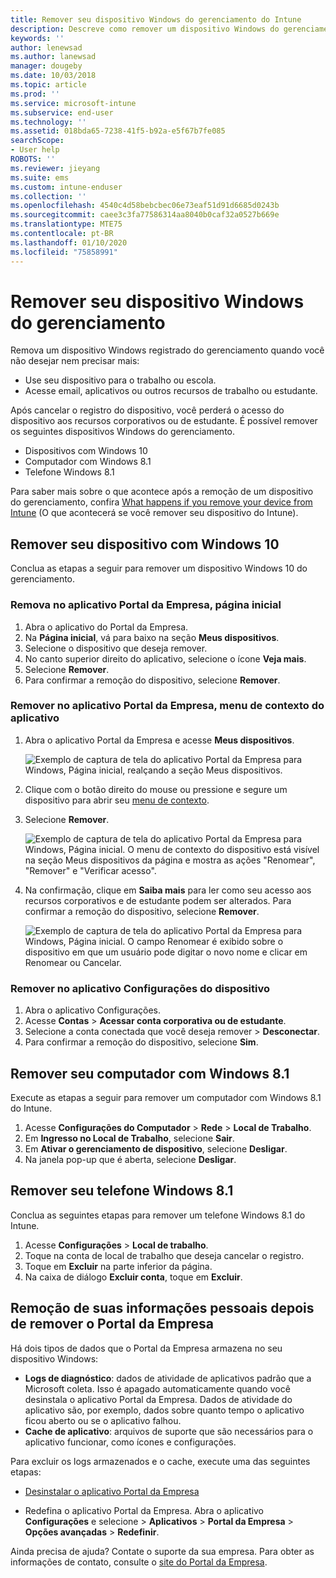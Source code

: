 ```yaml
---
title: Remover seu dispositivo Windows do gerenciamento do Intune
description: Descreve como remover um dispositivo Windows do gerenciamento do Intune
keywords: ''
author: lenewsad
ms.author: lanewsad
manager: dougeby
ms.date: 10/03/2018
ms.topic: article
ms.prod: ''
ms.service: microsoft-intune
ms.subservice: end-user
ms.technology: ''
ms.assetid: 018bda65-7238-41f5-b92a-e5f67b7fe085
searchScope:
- User help
ROBOTS: ''
ms.reviewer: jieyang
ms.suite: ems
ms.custom: intune-enduser
ms.collection: ''
ms.openlocfilehash: 4540c4d58bebcbec06e73eaf51d91d6685d0243b
ms.sourcegitcommit: caee3c3fa77586314aa8040b0caf32a0527b669e
ms.translationtype: MTE75
ms.contentlocale: pt-BR
ms.lasthandoff: 01/10/2020
ms.locfileid: "75858991"
---
```

# <a name="remove-your-windows-device-from-management"></a>Remover seu dispositivo Windows do gerenciamento

Remova um dispositivo Windows registrado do gerenciamento quando você não desejar nem precisar mais:  
* Use seu dispositivo para o trabalho ou escola. 
* Acesse email, aplicativos ou outros recursos de trabalho ou estudante.

Após cancelar o registro do dispositivo, você perderá o acesso do dispositivo aos recursos corporativos ou de estudante. É possível remover os seguintes dispositivos Windows do gerenciamento.  
* Dispositivos com Windows 10 
* Computador com Windows 8.1
* Telefone Windows 8.1
 
Para saber mais sobre o que acontece após a remoção de um dispositivo do gerenciamento, confira [What happens if you remove your device from Intune](what-happens-if-you-unenroll-your-device-from-intune-windows.md) (O que acontecerá se você remover seu dispositivo do Intune).  

## <a name="remove-your-windows-10-device"></a>Remover seu dispositivo com Windows 10
Conclua as etapas a seguir para remover um dispositivo Windows 10 do gerenciamento.

### <a name="remove-in-company-portal-app-home-page"></a>Remova no aplicativo Portal da Empresa, **página inicial**  

1. Abra o aplicativo do Portal da Empresa.
2. Na **Página inicial**, vá para baixo na seção **Meus dispositivos**.
3. Selecione o dispositivo que deseja remover.
3. No canto superior direito do aplicativo, selecione o ícone **Veja mais**.
4. Selecione **Remover**. 
5. Para confirmar a remoção do dispositivo, selecione **Remover**.  

### <a name="remove-in-company-portal-app-device-context-menu"></a>Remover no aplicativo Portal da Empresa, menu de contexto do aplicativo  

1. Abra o aplicativo Portal da Empresa e acesse **Meus dispositivos**.

    ![Exemplo de captura de tela do aplicativo Portal da Empresa para Windows, Página inicial, realçando a seção Meus dispositivos.](./media/1809_CheckAccess_Context_Select_Device.png)

2. Clique com o botão direito do mouse ou pressione e segure um dispositivo para abrir seu [menu de contexto](https://docs.microsoft.com//windows/uwp/design/controls-and-patterns/menus).  

3. Selecione **Remover**.  

    ![Exemplo de captura de tela do aplicativo Portal da Empresa para Windows, Página inicial. O menu de contexto do dispositivo está visível na seção **Meus dispositivos** da página e mostra as ações "Renomear", "Remover" e "Verificar acesso".](./media/1809_DeviceContextMenu_Windows_CP.png)  

5. Na confirmação, clique em **Saiba mais** para ler como seu acesso aos recursos corporativos e de estudante podem ser alterados. Para confirmar a remoção do dispositivo, selecione **Remover**.   

     ![Exemplo de captura de tela do aplicativo Portal da Empresa para Windows, Página inicial. O campo Renomear é exibido sobre o dispositivo em que um usuário pode digitar o novo nome e clicar em Renomear ou Cancelar.](./media/1808_RemoveDevice_Popup.png)  


### <a name="remove-in-device-settings-app"></a>Remover no aplicativo Configurações do dispositivo
1. Abra o aplicativo Configurações. 
2. Acesse **Contas** > **Acessar conta corporativa ou de estudante**.
3. Selecione a conta conectada que você deseja remover > **Desconectar**.
4. Para confirmar a remoção do dispositivo, selecione **Sim**.

## <a name="remove-your-windows-81-computer"></a>Remover seu computador com Windows 8.1
Execute as etapas a seguir para remover um computador com Windows 8.1 do Intune.

1. Acesse **Configurações do Computador** > **Rede** > **Local de Trabalho**.
2. Em **Ingresso no Local de Trabalho**, selecione **Sair**.
3. Em **Ativar o gerenciamento de dispositivo**, selecione **Desligar**.
4. Na janela pop-up que é aberta, selecione **Desligar**.

## <a name="remove-your-windows-81-phone"></a>Remover seu telefone Windows 8.1
Conclua as seguintes etapas para remover um telefone Windows 8.1 do Intune.

1. Acesse **Configurações** > **Local de trabalho**.
2. Toque na conta de local de trabalho que deseja cancelar o registro.
3. Toque em **Excluir** na parte inferior da página.
4. Na caixa de diálogo **Excluir conta**, toque em **Excluir**.  
## <a name="removing-your-personal-information-after-removing-the-company-portal"></a>Remoção de suas informações pessoais depois de remover o Portal da Empresa  

Há dois tipos de dados que o Portal da Empresa armazena no seu dispositivo Windows:

- **Logs de diagnóstico**: dados de atividade de aplicativos padrão que a Microsoft coleta. Isso é apagado automaticamente quando você desinstala o aplicativo Portal da Empresa. Dados de atividade do aplicativo são, por exemplo, dados sobre quanto tempo o aplicativo ficou aberto ou se o aplicativo falhou.
- **Cache de aplicativo**: arquivos de suporte que são necessários para o aplicativo funcionar, como ícones e configurações.

Para excluir os logs armazenados e o cache, execute uma das seguintes etapas:

* [Desinstalar o aplicativo Portal da Empresa](https://support.microsoft.com/help/4028003/windows-10-uninstall-apps-and-programs) 

* Redefina o aplicativo Portal da Empresa. Abra o aplicativo **Configurações** e selecione > **Aplicativos** > **Portal da Empresa** > **Opções avançadas** > **Redefinir**. 

Ainda precisa de ajuda? Contate o suporte da sua empresa. Para obter as informações de contato, consulte o [site do Portal da Empresa](https://go.microsoft.com/fwlink/?linkid=2010980).
